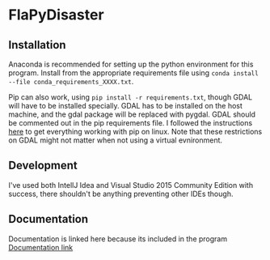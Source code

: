 # FlaPyDisaster

## Installation
Anaconda is recommended for setting up the python environment for this program.  Install from the appropriate requirements file using `conda install --file conda_requirements_XXXX.txt`.

Pip can also work, using `pip install -r requirements.txt`, though GDAL will have to be installed specially.  GDAL has to be installed on the host machine, and the gdal package will be replaced with pygdal.  GDAL should be commented out in the pip requirements file.  I followed the instructions [here](http://stackoverflow.com/questions/32066828/install-gdal-in-virtualenvwrapper-environment) to get everything working with pip on linux.  Note that these restrictions on GDAL might not matter when not using a virtual evnironment.

## Development
I've used both IntellJ Idea and Visual Studio 2015 Community Edition with success, there shouldn't be anything preventing other IDEs though.

## Documentation
Documentation is linked here because its included in the program
[Documentation link](https://github.com/cliftbar/FlaPyDisaster/blob/master/FlaPyDisaster/static/markdown/documentation_main.md)
